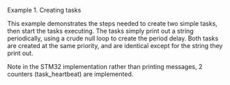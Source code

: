 Example 1. Creating tasks

This example demonstrates the steps needed to create two simple tasks, then start the tasks executing. The tasks simply print out a string periodically, using a crude null loop to create the period delay. Both tasks are created at the same priority, and are identical except for the string they print out. 

Note in the STM32 implementation rather than printing messages, 2 counters (task_heartbeat) are implemented.
